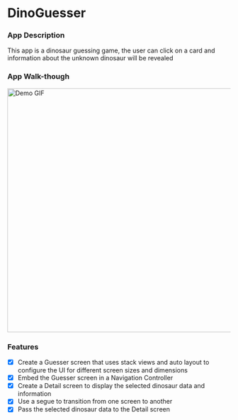 # DinoGuesser

### App Description

This app is a dinosaur guessing game, the user can click on a card and information about the unknown dinosaur will be revealed 

### App Walk-though

<img src="https://i.imgur.com/ID3s1pz.gif" width=550 alt="Demo GIF"><br>

### Features
- [x] Create a Guesser screen that uses stack views and auto layout to configure the UI for different screen sizes and dimensions
- [x] Embed the Guesser screen in a Navigation Controller
- [x] Create a Detail screen to display the selected dinosaur data and information
- [x] Use a segue to transition from one screen to another
- [x] Pass the selected dinosaur data to the Detail screen
